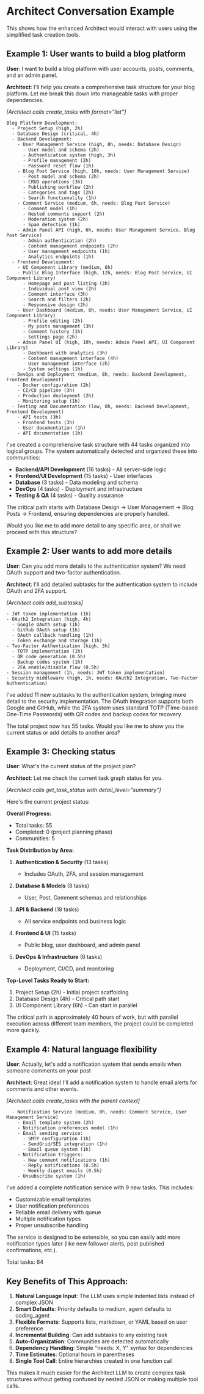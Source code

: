 # Architect Conversation Example

This shows how the enhanced Architect would interact with users using the simplified task creation tools.

## Example 1: User wants to build a blog platform

**User**: I want to build a blog platform with user accounts, posts, comments, and an admin panel.

**Architect**: I'll help you create a comprehensive task structure for your blog platform. Let me break this down into manageable tasks with proper dependencies.

*[Architect calls create_tasks with format="list"]*

```
Blog Platform Development:
  - Project Setup (high, 2h)
  - Database Design (critical, 4h)
  - Backend Development:
    - User Management Service (high, 8h, needs: Database Design)
      - User model and schema (2h)
      - Authentication system (high, 3h)
      - Profile management (2h)
      - Password reset flow (1h)
    - Blog Post Service (high, 10h, needs: User Management Service)
      - Post model and schema (2h)
      - CRUD operations (3h)
      - Publishing workflow (2h)
      - Categories and tags (2h)
      - Search functionality (1h)
    - Comment Service (medium, 6h, needs: Blog Post Service)
      - Comment model (1h)
      - Nested comments support (2h)
      - Moderation system (2h)
      - Spam detection (1h)
    - Admin Panel API (high, 6h, needs: User Management Service, Blog Post Service)
      - Admin authentication (2h)
      - Content management endpoints (2h)
      - User management endpoints (1h)
      - Analytics endpoints (1h)
  - Frontend Development:
    - UI Component Library (medium, 6h)
    - Public Blog Interface (high, 12h, needs: Blog Post Service, UI Component Library)
      - Homepage and post listing (3h)
      - Individual post view (2h)
      - Comment interface (3h)
      - Search and filters (2h)
      - Responsive design (2h)
    - User Dashboard (medium, 8h, needs: User Management Service, UI Component Library)
      - Profile editing (2h)
      - My posts management (3h)
      - Comment history (1h)
      - Settings page (2h)
    - Admin Panel UI (high, 10h, needs: Admin Panel API, UI Component Library)
      - Dashboard with analytics (3h)
      - Content management interface (4h)
      - User management interface (2h)
      - System settings (1h)
  - DevOps and Deployment (medium, 8h, needs: Backend Development, Frontend Development)
    - Docker configuration (2h)
    - CI/CD pipeline (3h)
    - Production deployment (2h)
    - Monitoring setup (1h)
  - Testing and Documentation (low, 8h, needs: Backend Development, Frontend Development)
    - API tests (3h)
    - Frontend tests (3h)
    - User documentation (1h)
    - API documentation (1h)
```

I've created a comprehensive task structure with 44 tasks organized into logical groups. The system automatically detected and organized these into communities:

- **Backend/API Development** (16 tasks) - All server-side logic
- **Frontend/UI Development** (15 tasks) - User interfaces  
- **Database** (3 tasks) - Data modeling and schema
- **DevOps** (4 tasks) - Deployment and infrastructure
- **Testing & QA** (4 tasks) - Quality assurance

The critical path starts with Database Design → User Management → Blog Posts → Frontend, ensuring dependencies are properly handled.

Would you like me to add more detail to any specific area, or shall we proceed with this structure?

## Example 2: User wants to add more details

**User**: Can you add more details to the authentication system? We need OAuth support and two-factor authentication.

**Architect**: I'll add detailed subtasks for the authentication system to include OAuth and 2FA support.

*[Architect calls add_subtasks]*

```
- JWT token implementation (1h)
- OAuth2 Integration (high, 4h)
  - Google OAuth setup (1h)
  - GitHub OAuth setup (1h)  
  - OAuth callback handling (1h)
  - Token exchange and storage (1h)
- Two-Factor Authentication (high, 3h)
  - TOTP implementation (1h)
  - QR code generation (0.5h)
  - Backup codes system (1h)
  - 2FA enable/disable flow (0.5h)
- Session management (1h, needs: JWT token implementation)
- Security middleware (high, 1h, needs: OAuth2 Integration, Two-Factor Authentication)
```

I've added 11 new subtasks to the authentication system, bringing more detail to the security implementation. The OAuth integration supports both Google and GitHub, while the 2FA system uses standard TOTP (Time-based One-Time Passwords) with QR codes and backup codes for recovery.

The total project now has 55 tasks. Would you like me to show you the current status or add details to another area?

## Example 3: Checking status

**User**: What's the current status of the project plan?

**Architect**: Let me check the current task graph status for you.

*[Architect calls get_task_status with detail_level="summary"]*

Here's the current project status:

**Overall Progress:**
- Total tasks: 55
- Completed: 0 (project planning phase)
- Communities: 5

**Task Distribution by Area:**
1. **Authentication & Security** (13 tasks)
   - Includes OAuth, 2FA, and session management
   
2. **Database & Models** (8 tasks)
   - User, Post, Comment schemas and relationships
   
3. **API & Backend** (18 tasks)
   - All service endpoints and business logic
   
4. **Frontend & UI** (15 tasks)
   - Public blog, user dashboard, and admin panel
   
5. **DevOps & Infrastructure** (6 tasks)
   - Deployment, CI/CD, and monitoring

**Top-Level Tasks Ready to Start:**
1. Project Setup (2h) - Initial project scaffolding
2. Database Design (4h) - Critical path start
3. UI Component Library (6h) - Can start in parallel

The critical path is approximately 40 hours of work, but with parallel execution across different team members, the project could be completed more quickly.

## Example 4: Natural language flexibility

**User**: Actually, let's add a notification system that sends emails when someone comments on your post

**Architect**: Great idea! I'll add a notification system to handle email alerts for comments and other events.

*[Architect calls create_tasks with the parent context]*

```
  - Notification Service (medium, 8h, needs: Comment Service, User Management Service)
    - Email template system (2h)
    - Notification preferences model (1h)
    - Email sending service:
      - SMTP configuration (1h)
      - SendGrid/SES integration (1h)
      - Email queue system (1h)
    - Notification triggers:
      - New comment notifications (1h)
      - Reply notifications (0.5h)
      - Weekly digest emails (0.5h)
    - Unsubscribe system (1h)
```

I've added a complete notification service with 9 new tasks. This includes:
- Customizable email templates
- User notification preferences  
- Reliable email delivery with queue
- Multiple notification types
- Proper unsubscribe handling

The service is designed to be extensible, so you can easily add more notification types later (like new follower alerts, post published confirmations, etc.).

Total tasks: 64

## Key Benefits of This Approach:

1. **Natural Language Input**: The LLM uses simple indented lists instead of complex JSON
2. **Smart Defaults**: Priority defaults to medium, agent defaults to coding_agent
3. **Flexible Formats**: Supports lists, markdown, or YAML based on user preference
4. **Incremental Building**: Can add subtasks to any existing task
5. **Auto-Organization**: Communities are detected automatically
6. **Dependency Handling**: Simple "needs: X, Y" syntax for dependencies
7. **Time Estimates**: Optional hours in parentheses
8. **Single Tool Call**: Entire hierarchies created in one function call

This makes it much easier for the Architect LLM to create complex task structures without getting confused by nested JSON or making multiple tool calls.